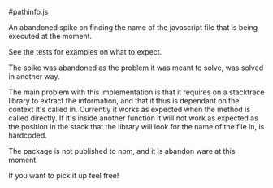 #pathinfo.js

An abandoned spike on finding the name of the javascript file that is
being executed at the moment.

See the tests for examples on what to expect.

The spike was abandoned as the problem it was meant to solve, was
solved in another way.

The main problem with this implementation is that it requires on a
stacktrace library to extract the information, and that it thus is
dependant on the context it's called in. Currently it works as
expected when the method is called directly. If it's inside another
function it will not work as expected as the position in the stack
that the library will look for the name of the file in, is hardcoded.

The package is not published to npm, and it is abandon ware at this
moment.

If you want to pick it up feel free!
